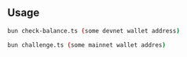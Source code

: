 ## Usage

```bash
bun check-balance.ts (some devnet wallet address)
````
```bash
bun challenge.ts (some mainnet wallet addres)
```